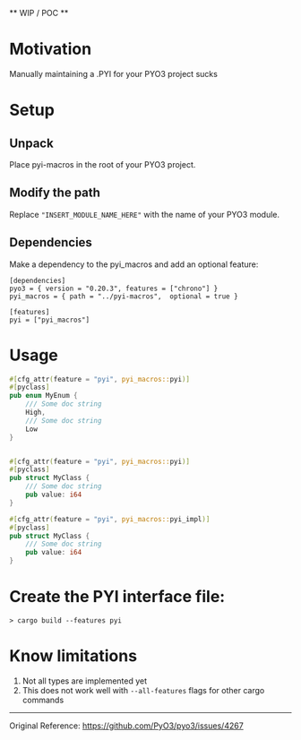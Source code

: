 ** WIP / POC **

# Motivation

Manually maintaining a .PYI for your PYO3 project sucks

# Setup

## Unpack

Place pyi-macros in the root of your PYO3 project.

## Modify the path

Replace `"INSERT_MODULE_NAME_HERE"` with the name of your PYO3 module.

## Dependencies

Make a dependency to the pyi_macros and add an optional feature:

```
[dependencies]
pyo3 = { version = "0.20.3", features = ["chrono"] }
pyi_macros = { path = "../pyi-macros",  optional = true }

[features]
pyi = ["pyi_macros"]
```

# Usage

```rust
#[cfg_attr(feature = "pyi", pyi_macros::pyi)]
#[pyclass]
pub enum MyEnum {
    /// Some doc string
    High,
    /// Some doc string
    Low
}


#[cfg_attr(feature = "pyi", pyi_macros::pyi)]
#[pyclass]
pub struct MyClass {
    /// Some doc string
    pub value: i64
}

#[cfg_attr(feature = "pyi", pyi_macros::pyi_impl)]
#[pyclass]
pub struct MyClass {
    /// Some doc string
    pub value: i64
}
```

# Create the PYI interface file:

`> cargo build --features pyi`

# Know limitations

1. Not all types are implemented yet
2. This does not work well with `--all-features` flags for other cargo commands

----

Original Reference: https://github.com/PyO3/pyo3/issues/4267
